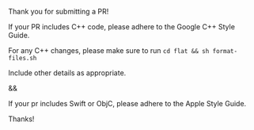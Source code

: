 Thank you for submitting a PR!

If your PR includes C++ code, please adhere to the Google C++ Style Guide.

For any C++ changes, please make sure to run `cd flat && sh format-files.sh`

Include other details as appropriate.

&& 

If your pr includes Swift or ObjC, please adhere to the Apple Style Guide.

Thanks!